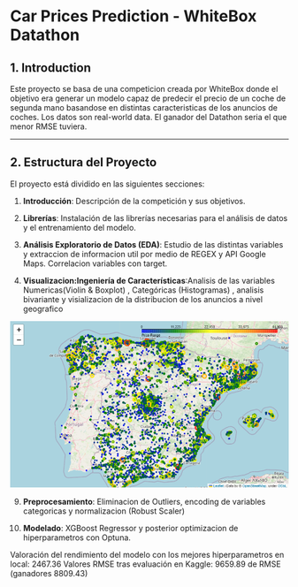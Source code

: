 # Car Prices Prediction - WhiteBox Datathon

## 1. Introduction

Este proyecto se basa de una competicion creada por WhiteBox donde el objetivo era generar un modelo capaz de predecir el precio de un coche de segunda mano basandose en distintas caracteristicas de los anuncios de coches. Los datos son real-world data. El ganador del Datathon seria el que menor RMSE tuviera.

---


## 2. Estructura del Proyecto

El proyecto está dividido en las siguientes secciones:

1. **Introducción**: Descripción de la competición y sus objetivos.
   
3. **Librerías**: Instalación de las librerías necesarias para el análisis de datos y el entrenamiento del modelo.
   
5. **Análisis Exploratorio de Datos (EDA)**: Estudio de las distintas variables y extraccion de informacion util por medio de REGEX y API Google Maps. Correlacion variables con target.
   
7. **Visualizacion:Ingeniería de Características**:Analisis de las variables Numericas(Violin & Boxplot) , Categóricas (Histogramas) , analisis bivariante  y visializacion de la distribucion de los anuncios a nivel geografico

![Mapa con Folium Anuncios](car_price_prediction_WhiteBox_Datathon/folium_map.PNG)
   
9. **Preprocesamiento**: Eliminacion de Outliers, encoding de variables categoricas y normalizacion (Robust Scaler)
    
11. **Modelado**: XGBoost Regressor y posterior optimizacion de hiperparametros con Optuna.

Valoración del rendimiento del modelo con los mejores hiperparametros en local: 2467.36
Valores RMSE tras evaluación en Kaggle: 9659.89 de RMSE (ganadores 8809.43)

